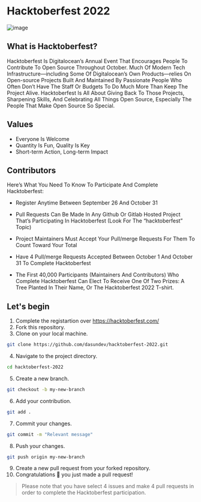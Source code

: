 # Hacktoberfest 2022
![image](https://user-images.githubusercontent.com/54996800/192564253-f3373ecc-bc86-4c13-a0bd-551b9c23f788.png)

## What is Hacktoberfest?
<p>Hacktoberfest Is Digitalocean’s Annual Event That Encourages People To Contribute To Open Source Throughout October. Much Of Modern Tech Infrastructure—including Some Of Digitalocean’s Own Products—relies On Open-source Projects Built And Maintained By Passionate People Who Often Don’t Have The Staff Or Budgets To Do Much More Than Keep The Project Alive. Hacktoberfest Is All About Giving Back To Those Projects, Sharpening Skills, And Celebrating All Things Open Source, Especially The People That Make Open Source So Special.</p>

## Values
- Everyone Is Welcome
- Quantity Is Fun, Quality Is Key
- Short-term Action, Long-term Impact

## Contributors
Here’s What You Need To Know To Participate And Complete Hacktoberfest:
- Register Anytime Between September 26 And October 31

- Pull Requests Can Be Made In Any Github Or Gitlab Hosted Project That’s Participating In Hacktoberfest (Look For The “hacktoberfest” Topic)

- Project Maintainers Must Accept Your Pull/merge Requests For Them To Count Toward Your Total

- Have 4 Pull/merge Requests Accepted Between October 1 And October 31 To Complete Hacktoberfest

- The First 40,000 Participants (Maintainers And Contributors) Who Complete Hacktoberfest Can Elect To Receive One Of Two Prizes: A Tree Planted In Their Name, Or The Hacktoberfest 2022 T-shirt.

## Let's begin

1. Complete the registartion over https://hacktoberfest.com/
2. Fork this repository.
3. Clone on your local machine.
```bash
git clone https://github.com/dasundev/hacktoberfest-2022.git
```
4. Navigate to the project directory.
```bash
cd hacktoberfest-2022
```
5. Create a new branch.
```bash
git checkout -b my-new-branch
```
6. Add your contribution.
```bash
git add .
```
7. Commit your changes.
```bash
git commit -m "Relevant message"
```
8. Push your changes.
```bash
git push origin my-new-branch
```
9. Create a new pull request from your forked repository.
10. Congratulations 🎉 you just made a pull request! 

> Please note that you have select 4 issues and make 4 pull requests in order to complete the Hacktoberfest participation.
